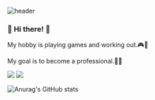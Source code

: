 
![header](https://capsule-render.vercel.app/api?type=waving&color=CEF6F5&height=150&section=header&text=qewryy&fontColor=000000&fontSize=70&animation=fadeIn&fontAlignY=55)


### 👋 Hi there! 👋

My hobby is playing games and working out.🎮🦾

My goal is to become a professional.🏁🧐

<a href="https://qewryy.tistory.com/"><img src="https://img.shields.io/badge/tistory-FE9A2E?style=flat-square&logo=Tistory&logoColor=white"/></a> <img src="https://img.shields.io/badge/qewryy4@gmail.com-81DAF5?style=flat-square&logo=gmail&logoColor=white"/>

![Anurag's GitHub stats](https://github-readme-stats.vercel.app/api?username=qewryy&show_icons=true&theme=radical)
